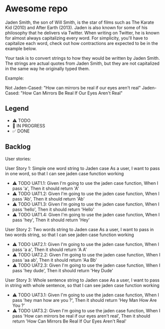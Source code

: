# Awesome repo

Jaden Smith, the son of Will Smith, is the star of films such as The Karate Kid (2010) and After Earth (2013). Jaden is also known for some of his philosophy that he delivers via Twitter. When writing on Twitter, he is known for almost always capitalizing every word. For simplicity, you'll have to capitalize each word, check out how contractions are expected to be in the example below.

Your task is to convert strings to how they would be written by Jaden Smith. The strings are actual quotes from Jaden Smith, but they are not capitalized in the same way he originally typed them.

Example:

Not Jaden-Cased: "How can mirrors be real if our eyes aren't real"
Jaden-Cased:     "How Can Mirrors Be Real If Our Eyes Aren't Real"

## Legend
- ⚠ TODO
- 🚧 IN PROGRESS
- ✅ DONE

## Backlog

User stories:

User Story 1: Simple one word string to Jaden case
As a user, I want to pass in one word, so that I can see jaden case function working

- ⚠ TODO UAT1.1: Given I'm going to use the jaden case function, When I pass 'a', Then it should return 'A'
- ⚠ TODO UAT1.2: Given I'm going to use the jaden case function, When I pass 'Ab', Then it should return 'Ab'
- ⚠ TODO UAT1.3: Given I'm going to use the jaden case function, When I pass 'hello', Then it should return 'Hello'
- ⚠ TODO UAT1.4: Given I'm going to use the jaden case function, When I pass 'hey', Then it should return 'Hey'

User Story 2: Two words string to Jaden case
As a user, I want to pass in two words string, so that I can see jaden case function working
- ⚠ TODO UAT2.1: Given I'm going to use the jaden case function, When I pass 'a a', Then it should return 'A A'
- ⚠ TODO UAT2.2: Given I'm going to use the jaden case function, When I pass 'aa ab', Then it should return 'Aa Bb'
- ⚠ TODO UAT2.3: Given I'm going to use the jaden case function, When I pass 'hey dude', Then it should return 'Hey Dude'

User Story 3: Whole sentence string to Jaden case
As a user, I want to pass in string with whole sentence, so that I can see jaden case function working
- ⚠ TODO UAT3.1: Given I'm going to use the jaden case function, When I pass 'hey man how are you ?', Then it should return 'Hey Man How Are You ?'
- ⚠ TODO UAT3.2: Given I'm going to use the jaden case function, When I pass 'How can mirrors be real if our eyes aren't real', Then it should return 'How Can Mirrors Be Real If Our Eyes Aren't Real'